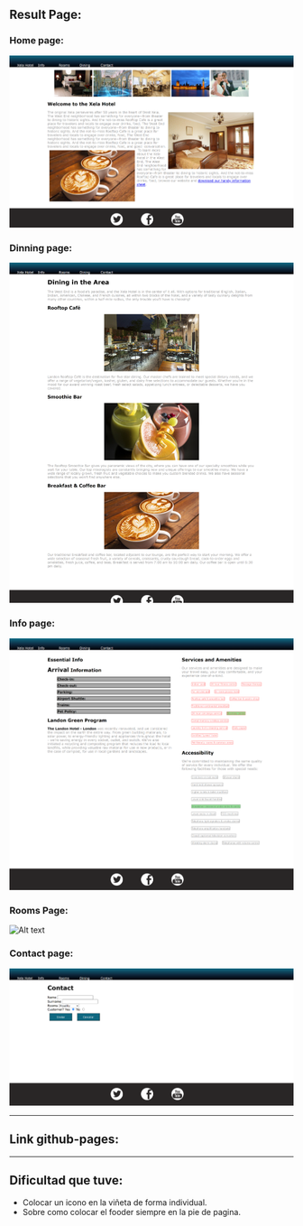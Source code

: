 ## Result Page:
### Home page:
![Alt text](./assets/result/index.png "home page")


### Dinning page:
![Alt text](./assets/result/dining.png "dinning page")

### Info page:
![Alt text](./assets/result/info.png "info page")

### Rooms Page: 
![Alt text](./assets/result/room.png "rooms page")

### Contact page: 
![Alt text](./assets/result/contact.png "contact page")

---

## Link github-pages:


---

## Dificultad que tuve:

* Colocar un icono en la viñeta de forma individual.
* Sobre como colocar el fooder siempre en la pie de pagina.